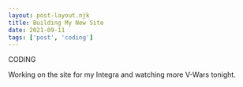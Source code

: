 ```yaml
---
layout: post-layout.njk
title: Building My New Site
date: 2021-09-11
tags: ['post', 'coding']
---
```

<!-- Excerpt Start -->
CODING
<!-- Excerpt End -->

Working on the site for my Integra and watching more V-Wars tonight.
